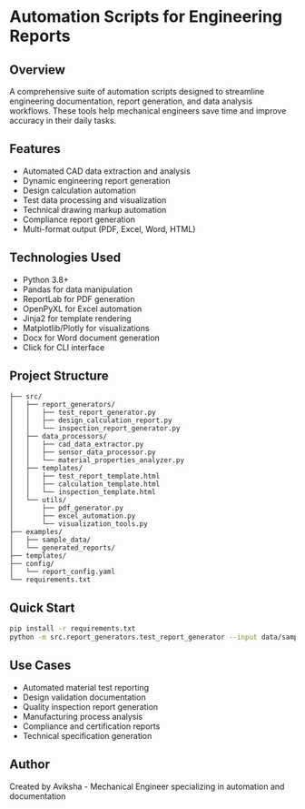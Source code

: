 # Automation Scripts for Engineering Reports

## Overview
A comprehensive suite of automation scripts designed to streamline engineering documentation, report generation, and data analysis workflows. These tools help mechanical engineers save time and improve accuracy in their daily tasks.

## Features
- Automated CAD data extraction and analysis
- Dynamic engineering report generation
- Design calculation automation
- Test data processing and visualization
- Technical drawing markup automation
- Compliance report generation
- Multi-format output (PDF, Excel, Word, HTML)

## Technologies Used
- Python 3.8+
- Pandas for data manipulation
- ReportLab for PDF generation
- OpenPyXL for Excel automation
- Jinja2 for template rendering
- Matplotlib/Plotly for visualizations
- Docx for Word document generation
- Click for CLI interface

## Project Structure
```
├── src/
│   ├── report_generators/
│   │   ├── test_report_generator.py
│   │   ├── design_calculation_report.py
│   │   └── inspection_report_generator.py
│   ├── data_processors/
│   │   ├── cad_data_extractor.py
│   │   ├── sensor_data_processor.py
│   │   └── material_properties_analyzer.py
│   ├── templates/
│   │   ├── test_report_template.html
│   │   ├── calculation_template.html
│   │   └── inspection_template.html
│   └── utils/
│       ├── pdf_generator.py
│       ├── excel_automation.py
│       └── visualization_tools.py
├── examples/
│   ├── sample_data/
│   └── generated_reports/
├── templates/
├── config/
│   └── report_config.yaml
└── requirements.txt
```

## Quick Start
```bash
pip install -r requirements.txt
python -m src.report_generators.test_report_generator --input data/sample_test_data.csv
```

## Use Cases
- Automated material test reporting
- Design validation documentation
- Quality inspection report generation
- Manufacturing process analysis
- Compliance and certification reports
- Technical specification generation

## Author
Created by Aviksha - Mechanical Engineer specializing in automation and documentation

